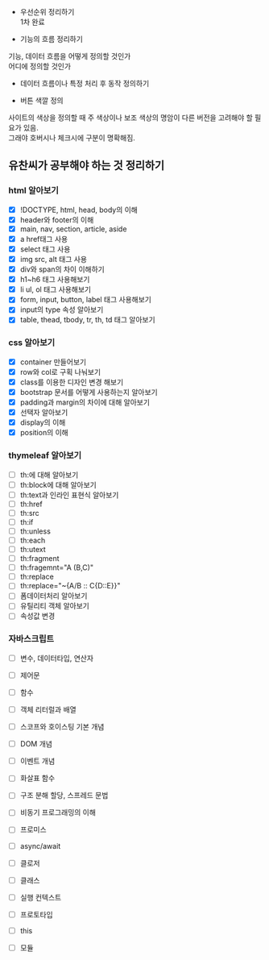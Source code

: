 - 우선순위 정리하기  
1차 완료  

- 기능의 흐름 정리하기  

기능, 데이터 흐름을 어떻게 정의할 것인가  
어디에 정의할 것인가  

- 데이터 흐름이나 특정 처리 후 동작 정의하기  

- 버튼 색깔 정의  

사이트의 색상을 정의할 때 주 색상이나 보조 색상의 명암이 다른 버전을 고려해야 할 필요가 있음.  
그래야 호버시나 체크시에 구분이 명확해짐.  

## 유찬씨가 공부해야 하는 것 정리하기

### html 알아보기
  - [x] !DOCTYPE, html, head, body의 이해
  - [x] header와 footer의 이해
  - [x] main, nav, section, article, aside
  - [x] a href태그 사용
  - [x] select 태그 사용
  - [x] img src, alt 태그 사용
  - [x] div와 span의 차이 이해하기
  - [x] h1~h6 태그 사용해보기
  - [x] li ul, ol 태그 사용해보기
  - [x] form, input, button, label 태그 사용해보기
  - [x] input의 type 속성 알아보기
  - [x] table, thead, tbody, tr, th, td 태그 알아보기
### css 알아보기
  - [x] container 만들어보기
  - [x] row와 col로 구획 나눠보기
  - [x] class를 이용한 디자인 변경 해보기
  - [x] bootstrap 문서를 어떻게 사용하는지 알아보기
  - [x] padding과 margin의 차이에 대해 알아보기
  - [x] 선택자 알아보기
  - [x] display의 이해
  - [x] position의 이해
### thymeleaf 알아보기
  - [ ] th:에 대해 알아보기
  - [ ] th:block에 대해 알아보기 
  - [ ] th:text과 인라인 표현식 알아보기
  - [ ] th:href
  - [ ] th:src
  - [ ] th:if
  - [ ] th:unless
  - [ ] th:each
  - [ ] th:utext
  - [ ] th:fragment
  - [ ] th:fragemnt="A (B,C)"
  - [ ] th:replace
  - [ ] th:replace="~{A/B :: C{D::E}}"
  - [ ] 폼데이터처리 알아보기
  - [ ] 유틸리티 객체 알아보기
  - [ ] 속성값 변경

### 자바스크립트
  - [ ] 변수, 데이터타입, 연산자
  - [ ] 제어문
  - [ ] 함수
  - [ ] 객체 리터럴과 배열
  - [ ] 스코프와 호이스팅 기본 개념
  - [ ] DOM 개념
  - [ ] 이벤트 개념
  - [ ] 화살표 함수
  - [ ] 구조 분해 할당, 스프레드 문법
  - [ ] 비동기 프로그래밍의 이해
  - [ ] 프로미스
  - [ ] async/await
  - [ ] 클로저
  - [ ] 클래스
  - [ ] 실행 컨텍스트
  - [ ] 프로토타입
  - [ ] this
  - [ ] 모듈

  